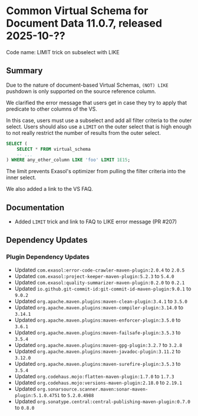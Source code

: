 # Common Virtual Schema for Document Data 11.0.7, released 2025-10-??

Code name: LIMIT trick on subselect with LIKE

## Summary

Due to the nature of document-based Virtual Schemas, `(NOT) LIKE` pushdown is only supported on the source reference column.

We clarified the error message that users get in case they try to apply that predicate to other columns of the VS.

In this case, users must use a subselect and add all filter criteria to the outer select. Users should also use a `LIMIT` on the outer select that is high enough to not really restrict the number of results from the outer select.

```sql
SELECT (
    SELECT * FROM virtual_schema
    -- ...
) WHERE any_other_column LIKE 'foo' LIMIT 1E15;
```

The limit prevents Exasol's optimizer from pulling the filter criteria into the inner select.

We also added a link to the VS FAQ.

## Documentation

* Added `LIMIT` trick and link to FAQ to LIKE error message (PR #207)

## Dependency Updates

### Plugin Dependency Updates

* Updated `com.exasol:error-code-crawler-maven-plugin:2.0.4` to `2.0.5`
* Updated `com.exasol:project-keeper-maven-plugin:5.2.3` to `5.4.0`
* Updated `com.exasol:quality-summarizer-maven-plugin:0.2.0` to `0.2.1`
* Updated `io.github.git-commit-id:git-commit-id-maven-plugin:9.0.1` to `9.0.2`
* Updated `org.apache.maven.plugins:maven-clean-plugin:3.4.1` to `3.5.0`
* Updated `org.apache.maven.plugins:maven-compiler-plugin:3.14.0` to `3.14.1`
* Updated `org.apache.maven.plugins:maven-enforcer-plugin:3.5.0` to `3.6.1`
* Updated `org.apache.maven.plugins:maven-failsafe-plugin:3.5.3` to `3.5.4`
* Updated `org.apache.maven.plugins:maven-gpg-plugin:3.2.7` to `3.2.8`
* Updated `org.apache.maven.plugins:maven-javadoc-plugin:3.11.2` to `3.12.0`
* Updated `org.apache.maven.plugins:maven-surefire-plugin:3.5.3` to `3.5.4`
* Updated `org.codehaus.mojo:flatten-maven-plugin:1.7.0` to `1.7.3`
* Updated `org.codehaus.mojo:versions-maven-plugin:2.18.0` to `2.19.1`
* Updated `org.sonarsource.scanner.maven:sonar-maven-plugin:5.1.0.4751` to `5.2.0.4988`
* Updated `org.sonatype.central:central-publishing-maven-plugin:0.7.0` to `0.8.0`

